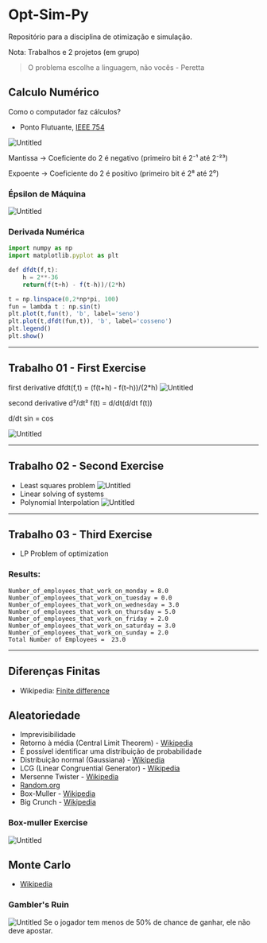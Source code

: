 # Opt-Sim-Py

Repositório para a disciplina de otimização e simulação.

Nota: Trabalhos e 2 projetos (em grupo)

> O problema escolhe a linguagem, não vocês - Peretta
>

## Calculo Numérico

Como o computador faz cálculos?

- Ponto Flutuante, [IEEE 754](https://www.h-schmidt.net/FloatConverter/IEEE754.html)

![Untitled](https://media.geeksforgeeks.org/wp-content/uploads/Single-Precision-IEEE-754-Floating-Point-Standard.jpg)

Mantissa → Coeficiente do 2 é negativo (primeiro bit é 2⁻¹ até 2⁻²³)

Expoente → Coeficiente do 2 é positivo (primeiro bit é 2⁸ até 2⁰)

### Épsilon de Máquina

![Untitled](docs/emach.png)

### Derivada Numérica

```jsx
import numpy as np
import matplotlib.pyplot as plt

def dfdt(f,t):
	h = 2**-36
	return(f(t+h) - f(t-h))/(2*h)

t = np.linspace(0,2*np*pi, 100)
fun = lambda t : np.sin(t)
plt.plot(t,fun(t), 'b', label='seno')
plt.plot(t,dfdt(fun,t)), 'b', label='cosseno')
plt.legend()
plt.show()
```
---
## Trabalho 01 - First Exercise

first derivative
dfdt(f,t) = (f(t+h) - f(t-h))/(2*h)
![Untitled](1_exercise/deriv.png)

second derivative
d²/dt² f(t) = d/dt(d/dt f(t))

d/dt sin = cos

![Untitled](1_exercise/deriv2.png)

---
## Trabalho 02 - Second Exercise
- Least squares problem
  ![Untitled](2_exercise/least_squares.png)
- Linear solving of systems
- Polynomial Interpolation
  ![Untitled](2_exercise/polynomial_interpolation.png)
---
## Trabalho 03 - Third Exercise
- LP Problem of optimization

### Results:
```Status: Optimal
Number_of_employees_that_work_on_monday = 8.0
Number_of_employees_that_work_on_tuesday = 0.0
Number_of_employees_that_work_on_wednesday = 3.0
Number_of_employees_that_work_on_thursday = 5.0
Number_of_employees_that_work_on_friday = 2.0
Number_of_employees_that_work_on_saturday = 3.0
Number_of_employees_that_work_on_sunday = 2.0
Total Number of Employees =  23.0
```

---

## Diferenças Finitas
- Wikipedia: [Finite difference](https://en.wikipedia.org/wiki/Finite_difference)

## Aleatoriedade
- Imprevisibilidade
- Retorno à média (Central Limit Theorem) - [Wikipedia](https://en.wikipedia.org/wiki/Central_limit_theorem)
- É possível identificar uma distribuição de probabilidade
- Distribuição normal (Gaussiana) - [Wikipedia](https://en.wikipedia.org/wiki/Normal_distribution)
- LCG (Linear Congruential Generator) - [Wikipedia](https://en.wikipedia.org/wiki/Linear_congruential_generator)
- Mersenne Twister - [Wikipedia](https://en.wikipedia.org/wiki/Mersenne_Twister)
- [Random.org](https://www.random.org/)
- Box-Muller - [Wikipedia](https://en.wikipedia.org/wiki/Box%E2%80%93Muller_transform)
- Big Crunch - [Wikipedia](https://en.wikipedia.org/wiki/Big_Crunch)

### Box-muller Exercise

![Untitled](5_exercise/box_muller.png)

## Monte Carlo

- [Wikipedia](https://en.wikipedia.org/wiki/Monte_Carlo_method)

### Gambler's Ruin

![Untitled](6_exercise/gambler_ruin.jpg)
Se o jogador tem menos de 50% de chance de ganhar, ele não deve apostar.